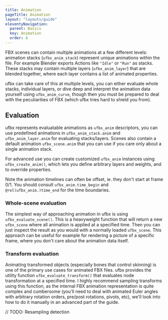 ```yaml
---
title: Animation
pageTitle: Animation
layout: "layouts/guide"
eleventyNavigation:
  parent: Basics
  key: Animation
  order: 4
---
```


FBX scenes can contain multiple animations at a few different levels: animation
stacks (`ufbx_anim_stack`) represent unique animations within the file. For
example Blender exports Actions like `"Idle"` or `"Run"` as stacks. These stacks
may contain multiple layers (`ufbx_anim_layer`) that are blended together,
where each layer contains a list of animated properties.

ufbx can take care of this at multiple levels, you can either evaluate whole
stacks, individual layers, or dive deep and interpret the animation data yourself
using `ufbx_anim_curve`, though then you must be prepared to deal with the
peculiarities of FBX (which ufbx tries hard to shield you from).

## Evaluation

ufbx represents evaluatable animations as `ufbx_anim` descriptors, you can use predefined
animations in `ufbx_anim_stack.anim` and `ufbx_anim_layer.anim` for evaluating
stacks/layers. Scenes also contain a default animation `ufbx_scene.anim` that
you can use if you care only about a single animation stack.

For advanced use you can create customized `ufbx_anim` instances using `ufbx_create_anim()`,
which lets you define arbitrary layers and weights, and to override properties.

Note the animation timelines can often be offset, ie. they don't start at frame
0/1. You should consult `ufbx_anim.time_begin` and `@rel(ufbx_anim.)time_end` for
the time boundaries.

### Whole-scene evaluation

The simplest way of approaching animation in ufbx is using `ufbx_evaluate_scene()`.
This is a heavyweight function that will return a new `ufbx_scene` where all animation
is applied at a specified time. Then you can just inspect the result as you would with
a normally loaded `ufbx_scene`. This approach can be useful for example for rendering
a picture of a specific frame, where you don't care about the animation data itself.

### Transform evaluation

Animating transformed objects (especially bones that control skinning) is one of the
primary use cases for animated FBX files. ufbx provides the utility function `ufbx_evaluate_transform()`
that evaluates node transformation at a specified time. I highly recommend sampling transforms
using this function, as the internal FBX animation representation is quite complex and cumbersome
(you'll need to deal with animated Euler angles with arbitrary rotation orders, pre/post rotations, pivots, etc),
we'll look into how to do it manually in an advanced part of the guide.

// TODO: Resampling detection
